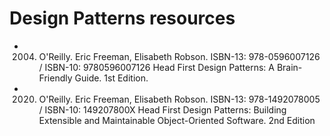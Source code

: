 # Design Patterns resources

- 2004. O'Reilly. Eric Freeman, Elisabeth Robson. ISBN-13: 978-0596007126 / ISBN-10: 9780596007126
  Head First Design Patterns: A Brain-Friendly Guide. 1st Edition.
- 2020. O'Reilly. Eric Freeman, Elisabeth Robson. ISBN-13: 978-1492078005 / ISBN-10: 149207800X
  Head First Design Patterns: Building Extensible and Maintainable Object-Oriented Software. 2nd Edition
